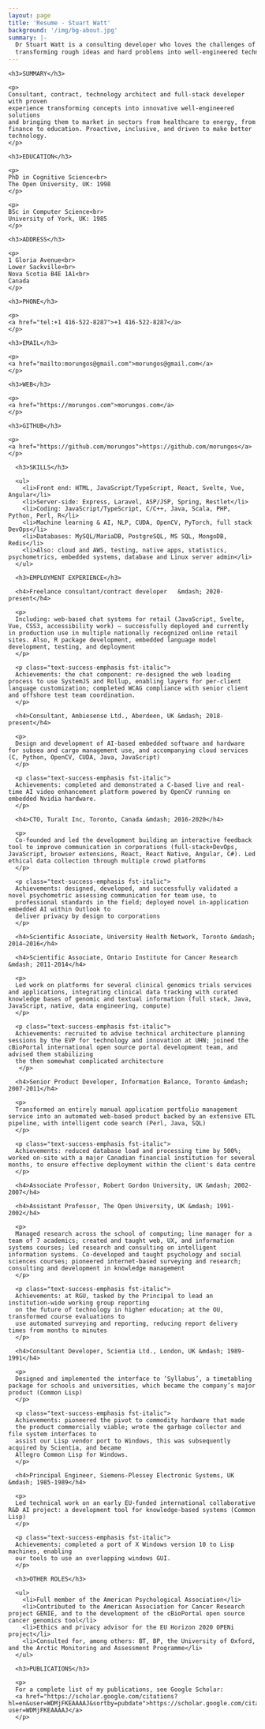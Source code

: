 ```yaml
---
layout: page
title: 'Resume - Stuart Watt'
background: '/img/bg-about.jpg'
summary: |-
  Dr Stuart Watt is a consulting developer who loves the challenges of
  transforming rough ideas and hard problems into well-engineered technology. 
---
```


<style lang="text/css">
p, li {
  font-size: 16px;
  line-height: 1.5;
}
h3 {
  font-size: 20px;
}
h4 {
  font-size: 16px;
  font-weight: bold;
  color: #126748;
}
h3, p, ul {
  margin: 16px 0;
  line-height: 1.5;
}
h4 {
  margin-top: 16px;
  margin-bottom: 4px;
}
h4 + h4 {
  margin-top: 4px;
}
h4 + p {
  margin-top: 0;
}
</style>

<div class="row justify-content-center">
  <div class="col-12 col-md-4">

    <h3>SUMMARY</h3>
    
    <p>
    Consultant, contract, technology architect and full-stack developer with proven
    experience transforming concepts into innovative well-engineered solutions
    and bringing them to market in sectors from healthcare to energy, from
    finance to education. Proactive, inclusive, and driven to make better technology.
    </p>

    <h3>EDUCATION</h3>

    <p>
    PhD in Cognitive Science<br>
    The Open University, UK: 1998
    </p>

    <p>
    BSc in Computer Science<br>
    University of York, UK: 1985
    </p>

    <h3>ADDRESS</h3>

    <p>
    1 Gloria Avenue<br>
    Lower Sackville<br>
    Nova Scotia B4E 1A1<br>
    Canada
    </p>

    <h3>PHONE</h3>

    <p>
    <a href="tel:+1 416-522-8287">+1 416-522-8287</a>
    </p>

    <h3>EMAIL</h3>

    <p>
    <a href="mailto:morungos@gmail.com">morungos@gmail.com</a>
    </p>

    <h3>WEB</h3>

    <p>
    <a href="https://morungos.com">morungos.com</a>
    </p>

    <h3>GITHUB</h3>

    <p>
    <a href="https://github.com/morungos">https://github.com/morungos</a>
    </p>
    

  </div>
  <div class="col-12 col-md-8">

      <h3>SKILLS</h3>

      <ul>
        <li>Front end: HTML, JavaScript/TypeScript, React, Svelte, Vue, Angular</li>
        <li>Server-side: Express, Laravel, ASP/JSP, Spring, Restlet</li>
        <li>Coding: JavaScript/TypeScript, C/C++, Java, Scala, PHP, Python, Perl, R</li>
        <li>Machine learning & AI, NLP, CUDA, OpenCV, PyTorch, full stack DevOps</li>
        <li>Databases: MySQL/MariaDB, PostgreSQL, MS SQL, MongoDB, Redis</li>
        <li>Also: cloud and AWS, testing, native apps, statistics, psychometrics, embedded systems, database and Linux server admin</li>
      </ul>

      <h3>EMPLOYMENT EXPERIENCE</h3>

      <h4>Freelance consultant/contract developer	&mdash; 2020-present</h4>

      <p>
      Including: web-based chat systems for retail (JavaScript, Svelte, Vue, CSS3, accessibility work) – successfully deployed and currently in production use in multiple nationally recognized online retail sites. Also, R package development, embedded language model development, testing, and deployment
      </p>

      <p class="text-success-emphasis fst-italic">
      Achievements: the chat component: re-designed the web loading process to use SystemJS and Rollup, enabling layers for per-client language customization; completed WCAG compliance with senior client and offshore test team coordination.
      </p>

      <h4>Consultant, Ambiesense Ltd., Aberdeen, UK	&mdash; 2018-present</h4>

      <p>
      Design and development of AI-based embedded software and hardware for subsea and cargo management use, and accompanying cloud services (C, Python, OpenCV, CUDA, Java, JavaScript)
      </p>

      <p class="text-success-emphasis fst-italic">
      Achievements: completed and demonstrated a C-based live and real-time AI video enhancement platform powered by OpenCV running on embedded Nvidia hardware.
      </p>

      <h4>CTO, Turalt Inc, Toronto, Canada &mdash; 2016-2020</h4>

      <p>
      Co-founded and led the development building an interactive feedback tool to improve communication in corporations (full-stack+DevOps, JavaScript, browser extensions, React, React Native, Angular, C#). Led ethical data collection through multiple crowd platforms
      </p>

      <p class="text-success-emphasis fst-italic">
      Achievements: designed, developed, and successfully validated a novel psychometric assessing communication for team use, to 
      professional standards in the field; deployed novel in-application embedded AI within Outlook to 
      deliver privacy by design to corporations 
      </p>

      <h4>Scientific Associate, University Health Network, Toronto &mdash; 2014–2016</h4>

      <h4>Scientific Associate, Ontario Institute for Cancer Research &mdash; 2011-2014</h4>

      <p>
      Led work on platforms for several clinical genomics trials services and applications, integrating clinical data tracking with curated knowledge bases of genomic and textual information (full stack, Java, JavaScript, native, data engineering, compute)
      </p>

      <p class="text-success-emphasis fst-italic">
      Achievements: recruited to advise technical architecture planning sessions by the EVP for technology and innovation at UHN; joined the cBioPortal international open source portal development team, and advised them stabilizing 
      the then somewhat complicated architecture
       </p>

      <h4>Senior Product Developer, Information Balance, Toronto &mdash; 2007-2011</h4>

      <p>
      Transformed an entirely manual application portfolio management service into an automated web-based product backed by an extensive ETL pipeline, with intelligent code search (Perl, Java, SQL)
      </p>

      <p class="text-success-emphasis fst-italic">
      Achievements: reduced database load and processing time by 500%; worked on-site with a major Canadian financial institution for several months, to ensure effective deployment within the client's data centre
      </p>

      <h4>Associate Professor, Robert Gordon University, UK &mdash; 2002-2007</h4>

      <h4>Assistant Professor, The Open University, UK &mdash; 1991-2002</h4>

      <p>
      Managed research across the school of computing; line manager for a team of 7 academics; created and taught web, UX, and information systems courses; led research and consulting on intelligent information systems. Co-developed and taught psychology and social sciences courses; pioneered internet-based surveying and research; consulting and development in knowledge management      
      </p>

      <p class="text-success-emphasis fst-italic">
      Achievements: at RGU, tasked by the Principal to lead an institution-wide working group reporting 
      on the future of technology in higher education; at the OU, transformed course evaluations to 
      use automated surveying and reporting, reducing report delivery times from months to minutes
      </p>
      
      <h4>Consultant Developer, Scientia Ltd., London, UK &mdash; 1989-1991</h4>

      <p>
      Designed and implemented the interface to ‘Syllabus’, a timetabling package for schools and universities, which became the company’s major product (Common Lisp)
      </p>

      <p class="text-success-emphasis fst-italic">
      Achievements: pioneered the pivot to commodity hardware that made 
      the product commercially viable; wrote the garbage collector and file system interfaces to 
      assist our Lisp vendor port to Windows, this was subsequently acquired by Scientia, and became 
      Allegro Common Lisp for Windows.
      </p>

      <h4>Principal Engineer, Siemens-Plessey Electronic Systems, UK &mdash; 1985-1989</h4>

      <p>
      Led technical work on an early EU-funded international collaborative R&D AI project: a development tool for knowledge-based systems (Common Lisp)
      </p>

      <p class="text-success-emphasis fst-italic">
      Achievements: completed a port of X Windows version 10 to Lisp machines, enabling 
      our tools to use an overlapping windows GUI.
      </p>

      <h3>OTHER ROLES</h3>

      <ul>
        <li>Full member of the American Psychological Association</li>
        <li>Contributed to the American Association for Cancer Research project GENIE, and to the development of the cBioPortal open source cancer genomics tool</li>
        <li>Ethics and privacy advisor for the EU Horizon 2020 OPENi project</li>
        <li>Consulted for, among others: BT, BP, the University of Oxford, and the Arctic Monitoring and Assessment Programme</li>
      </ul>

      <h3>PUBLICATIONS</h3>

      <p>
      For a complete list of my publications, see Google Scholar: 
      <a href="https://scholar.google.com/citations?hl=en&user=WDMjFKEAAAAJ&sortby=pubdate">https://scholar.google.com/citations?user=WDMjFKEAAAAJ</a>
      </p>

  </div>
</div>
